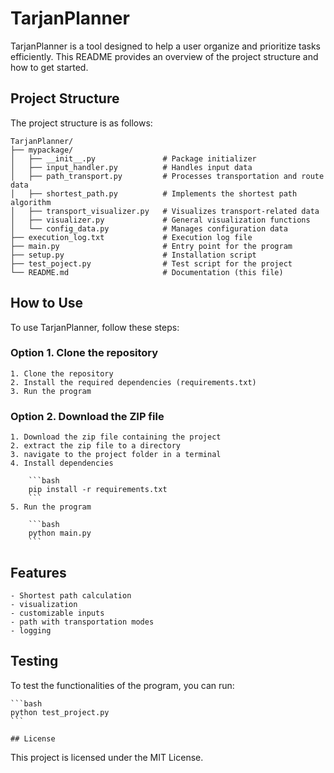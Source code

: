 # TarjanPlanner

TarjanPlanner is a tool designed to help a user organize and prioritize tasks efficiently. This README provides an overview of the project structure and how to get started.

## Project Structure

The project structure is as follows:
```
TarjanPlanner/
├── mypackage/
│   ├── __init__.py               # Package initializer
│   ├── input_handler.py          # Handles input data
│   ├── path_transport.py         # Processes transportation and route data
│   ├── shortest_path.py          # Implements the shortest path algorithm
│   ├── transport_visualizer.py   # Visualizes transport-related data
│   ├── visualizer.py             # General visualization functions
│   └── config_data.py            # Manages configuration data
├── execution_log.txt             # Execution log file
├── main.py                       # Entry point for the program
├── setup.py                      # Installation script
├── test_poject.py                # Test script for the project
└── README.md                     # Documentation (this file)
```

## How to Use

To use TarjanPlanner, follow these steps:
### Option 1. Clone the repository 
    1. Clone the repository
    2. Install the required dependencies (requirements.txt)
    3. Run the program 
    

### Option 2. Download the ZIP file
    1. Download the zip file containing the project
    2. extract the zip file to a directory
    3. navigate to the project folder in a terminal
    4. Install dependencies
   
        ```bash
        pip install -r requirements.txt
        ```
    5. Run the program 

        ```bash
        python main.py
        ```


## Features
    - Shortest path calculation
    - visualization
    - customizable inputs
    - path with transportation modes
    - logging

## Testing
To test the functionalities of the program, you can run:

    ```bash
    python test_project.py
    ```

    ## License
This project is licensed under the MIT License.
